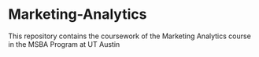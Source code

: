 # Marketing-Analytics
This repository contains the coursework of the Marketing Analytics course in the MSBA Program at UT Austin
